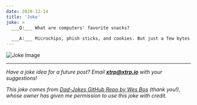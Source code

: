 ```yaml
---
date: 2020-12-14
title: 'Joke'
joke: >
  ___Q:___ What are computers' favorite snacks?
  
  ___A:___ Microchips, phish sticks, and cookies. But just a few bytes of each.
---
```


![Joke Image](https://private.xtrp.io/projects/DailyDeveloperJokes/public_image_server/images/5e12590a84b94.png)

---
*Have a joke idea for a future post? Email **[xtrp@xtrp.io](mailto:xtrp@xtrp.io)** with your suggestions!*

*This joke comes from [Dad-Jokes GitHub Repo by Wes Bos](https://github.com/wesbos/dad-jokes) (thank you!), whose owner has given me permission to use this joke with credit.*

<!-- 
Joke text:
**Q:** What are computers' favorite snacks?

**A:** Microchips, phish sticks, and cookies. But just a few bytes of each.
 -->

